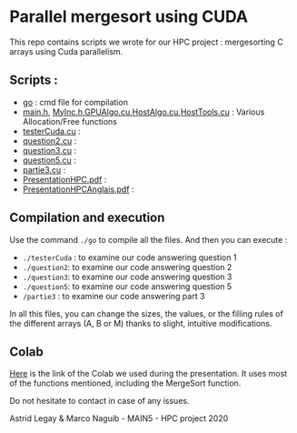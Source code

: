 # Parallel mergesort using CUDA

This repo contains scripts we wrote for our HPC project : mergesorting C arrays using Cuda parallelism.

## Scripts :
- [go](go) : cmd file for compilation
- [main.h](main.h), [MyInc.h](MyInc.h),[GPUAlgo.cu](GPUAlgo.cu),[HostAlgo.cu](HostAlgo.cu),[HostTools.cu](GPUTools.cu)  : Various Allocation/Free functions
- [testerCuda.cu](testerCuda.cu) :
- [question2.cu](question2.cu) :
- [question3.cu](question3.cu) :
- [question5.cu](question5.cu) :
- [partie3.cu](partie3.cu) :
- [PresentationHPC.pdf](PresentationHPC.pdf) :
- [PresentationHPCAnglais.pdf](PresentationHPCAnglais.pdf) :

## Compilation and execution
Use the command `./go` to compile all the files. And then you can execute :
- `./testerCuda` : to examine our code answering question 1
- `./question2`: to examine our code answering question 2
- `./question3`: to examine our code answering question 3
- `./question5`: to examine our code answering question 5
- `/partie3` : to examine our code answering part 3 

In all this files, you can change the sizes, the values, or the filling rules of the different arrays (A, B or M) thanks to slight, intuitive modifications.

## Colab 
[Here](https://colab.research.google.com/drive/1c57rpU0Xp8E8o8AiUUeqEQTcFT9SJncS?usp=sharing) is the link of the Colab we used during the presentation. It uses most of the functions mentioned, including the MergeSort function.

Do not hesitate to contact in case of any issues.

Astrid Legay & Marco Naguib - MAIN5 - HPC project 2020
